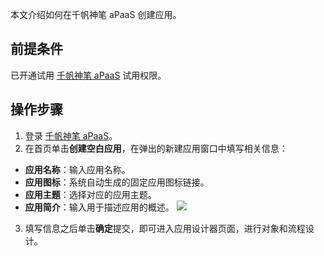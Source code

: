 
本文介绍如何在千帆神笔 aPaaS 创建应用。




## 前提条件


已开通试用 [千帆神笔 aPaaS](https://cloud.tencent.com/login?&s_url=https://apaas.cloud.tencent.com/sign/cloud) 试用权限。

## 操作步骤


1. 登录 [千帆神笔 aPaaS](https://apaas.cloud.tencent.com/backend)。
2. 在首页单击**创建空白应用**，在弹出的新建应用窗口中填写相关信息：
 - **应用名称**：输入应用名称。
 - **应用图标**：系统自动生成的固定应用图标链接。
 - **应用主题**：选择对应的应用主题。
 - **应用简介**：输入用于描述应用的概述。
![](https://qcloudimg.tencent-cloud.cn/raw/f59058ff3208ce8cd5c0bd49b1e7100d.png)
3. 填写信息之后单击**确定**提交，即可进入应用设计器页面，进行对象和流程设计。

